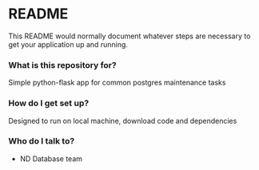# README #

This README would normally document whatever steps are necessary to get your application up and running.

### What is this repository for? ###

Simple python-flask app for common postgres maintenance tasks

### How do I get set up? ###

Designed to run on local machine, download code and dependencies

### Who do I talk to? ###

* ND Database team

